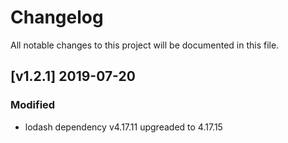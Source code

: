 # Changelog
All notable changes to this project will be documented in this file.

## [v1.2.1] 2019-07-20
### Modified
- lodash dependency v4.17.11 upgreaded to 4.17.15
